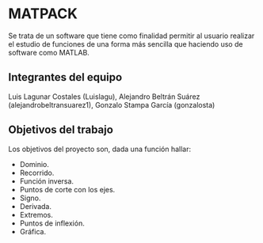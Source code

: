 # MATPACK

Se trata de un software que tiene como finalidad permitir al usuario realizar el estudio de funciones de una forma más sencilla que haciendo uso de software como MATLAB. 

## Integrantes del equipo

Luis Lagunar Costales (Luislagu), Alejandro Beltrán Suárez (alejandrobeltransuarez1), Gonzalo Stampa García (gonzalosta)

## Objetivos del trabajo

Los objetivos del proyecto son, dada una función hallar:
- Dominio.
- Recorrido.
- Función inversa.
- Puntos de corte con los ejes.
- Signo.
- Derivada.
- Extremos.
- Puntos de inflexión.
- Gráfica.
